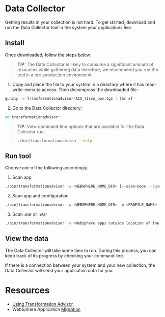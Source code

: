 # Data Collector
Getting results in your collection is not hard. To get started, download and run the Data Collector tool in the system your applications live.

## install
Once downloaded, follow the steps below.

> **TIP:** The Data Collector is likely to consume a significant amount of resources while gathering data therefore, we recommend you run the tool in a pre-production environment.

1. Copy and place the file to your system in a directory where it has read-write-execute access.
   Then decompress the downloaded file:

```sh
gunzip -c transformationadvisor-AIX_tisco_poc.tgz | tar xf -
```

2. Go to the Data Collector directory:

```sh
cd transformationadvisor*
```

> **TIP:** View command-line options that are available for the Data Collector run:
> ```sh
> ./bin/transformationadvisor --help
> ```

## Run tool

Choose one of the following accordingly.

1. Scan app 
```sh
./bin/transformationadvisor -w <WEBSPHERE_HOME_DIR> [--scan-node --ignore-missing-binary --ignore-missing-shared-library]
```

2. Scan app and configuration

```sh
./bin/transformationadvisor -w <WEBSPHERE_HOME_DIR> -p <PROFILE_NAME> [<WSADMIN_USER> <WSADMIN_PASSWORD> --scan-node --ignore-missing-binary --ignore-missing-shared-library]
```

3. Scan .ear or .war

```sh
./bin/transformationadvisor -o <WebSphere apps outside location of the .ear and/or .war files>
```

## View the data
The Data Collector will take some time to run. During this process, you can keep track of its progress by checking your command line.

If there is a connection between your system and your new collection, the Data Collector will send your application data for you.



# Resources

- [Using Transformation Advisor ](https://developer.ibm.com/recipes/tutorials/using-the-transformation-advisor-on-ibm-cloud-private/)
- WebSphere Application [Migration](https://developer.ibm.com/wasdev/docs/migration/)